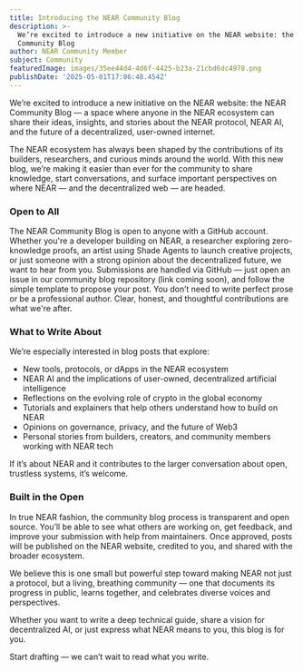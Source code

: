 ```yaml
---
title: Introducing the NEAR Community Blog
description: >-
  We’re excited to introduce a new initiative on the NEAR website: the NEAR
  Community Blog
author: NEAR Community Member
subject: Community
featuredImage: images/35ee44d4-4d6f-4425-b23a-21cbd6dc4978.png
publishDate: '2025-05-01T17:06:48.454Z'
---
```


We’re excited to introduce a new initiative on the NEAR website: the NEAR Community Blog — a space where anyone in the NEAR ecosystem can share their ideas, insights, and stories about the NEAR protocol, NEAR AI, and the future of a decentralized, user-owned internet.

The NEAR ecosystem has always been shaped by the contributions of its builders, researchers, and curious minds around the world. With this new blog, we’re making it easier than ever for the community to share knowledge, start conversations, and surface important perspectives on where NEAR — and the decentralized web — are headed.

### Open to All
The NEAR Community Blog is open to anyone with a GitHub account. Whether you're a developer building on NEAR, a researcher exploring zero-knowledge proofs, an artist using Shade Agents to launch creative projects, or just someone with a strong opinion about the decentralized future, we want to hear from you.
Submissions are handled via GitHub — just open an issue in our community blog repository (link coming soon), and follow the simple template to propose your post. You don’t need to write perfect prose or be a professional author. Clear, honest, and thoughtful contributions are what we're after.

### What to Write About
We’re especially interested in blog posts that explore:
- New tools, protocols, or dApps in the NEAR ecosystem
- NEAR AI and the implications of user-owned, decentralized artificial intelligence
- Reflections on the evolving role of crypto in the global economy
- Tutorials and explainers that help others understand how to build on NEAR
- Opinions on governance, privacy, and the future of Web3
- Personal stories from builders, creators, and community members working with NEAR tech

If it’s about NEAR and it contributes to the larger conversation about open, trustless systems, it’s welcome.

### Built in the Open
In true NEAR fashion, the community blog process is transparent and open source. You’ll be able to see what others are working on, get feedback, and improve your submission with help from maintainers. Once approved, posts will be published on the NEAR website, credited to you, and shared with the broader ecosystem.

We believe this is one small but powerful step toward making NEAR not just a protocol, but a living, breathing community — one that documents its progress in public, learns together, and celebrates diverse voices and perspectives.

Whether you want to write a deep technical guide, share a vision for decentralized AI, or just express what NEAR means to you, this blog is for you.

Start drafting — we can’t wait to read what you write.
